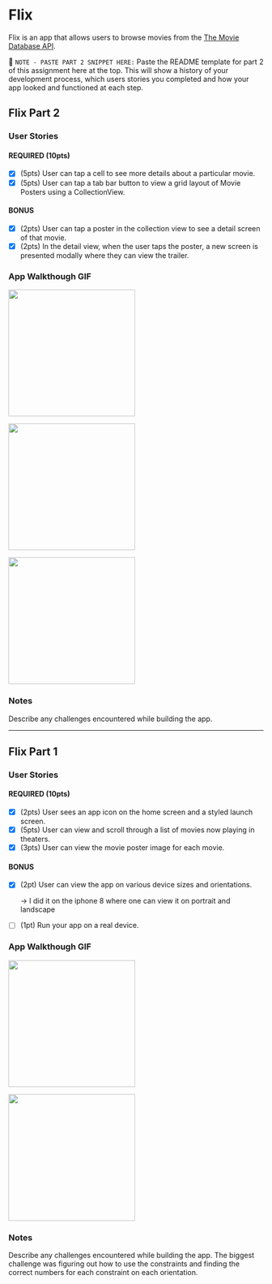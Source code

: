 # Flix
Flix is an app that allows users to browse movies from the [The Movie Database API](http://docs.themoviedb.apiary.io/#).

📝 `NOTE - PASTE PART 2 SNIPPET HERE:` Paste the README template for part 2 of this assignment here at the top. This will show a history of your development process, which users stories you completed and how your app looked and functioned at each step.
## Flix Part 2

### User Stories

#### REQUIRED (10pts)
- [x] (5pts) User can tap a cell to see more details about a particular movie.
- [x] (5pts) User can tap a tab bar button to view a grid layout of Movie Posters using a CollectionView.

#### BONUS
- [x] (2pts) User can tap a poster in the collection view to see a detail screen of that movie.
- [x] (2pts) In the detail view, when the user taps the poster, a new screen is presented modally where they can view the trailer.

### App Walkthough GIF

<img src="http://g.recordit.co/mpkbXjfCOJ.gif" width=250><br>

<img src="http://g.recordit.co/C9hMJXi9va.gif" width=250><br>

<img src="http://g.recordit.co/RXoC6pQDPD.gif" width=250><br>

### Notes
Describe any challenges encountered while building the app.


---

## Flix Part 1

### User Stories
#### REQUIRED (10pts)
- [x] (2pts) User sees an app icon on the home screen and a styled launch screen.
- [x] (5pts) User can view and scroll through a list of movies now playing in theaters.
- [x] (3pts) User can view the movie poster image for each movie.

#### BONUS
- [x] (2pt) User can view the app on various device sizes and orientations.
  
  -> I did it on the iphone 8 where one can view it on portrait and landscape
  
- [ ] (1pt) Run your app on a real device.

### App Walkthough GIF
<img src="http://g.recordit.co/HTweb7HAQH.gif" width=250><br>

<img src="http://g.recordit.co/5fWr1sJmMu.gif" width=250><br>

### Notes
Describe any challenges encountered while building the app.
The biggest challenge was figuring out how to use the constraints and finding the correct numbers for each constraint on each orientation. 
